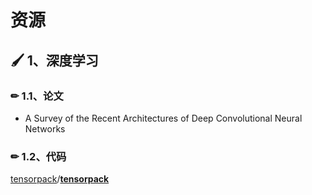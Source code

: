# 资源

## 🖌 1、深度学习

### ✏ 1.1、论文

* A Survey of the Recent Architectures of Deep Convolutional Neural Networks

### ✏ 1.2、代码

[tensorpack](https://github.com/tensorpack)/[**tensorpack**](https://github.com/tensorpack/tensorpack)

